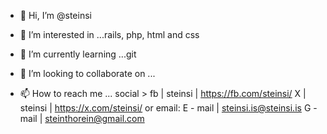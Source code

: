- 👋 Hi, I’m @steinsi
- 👀 I’m interested in ...rails, php, html and css
- 🌱 I’m currently learning ...git
- 💞️ I’m looking to collaborate on ...

- 📫 How to reach me ... 
social >
fb | steinsi | https://fb.com/steinsi/
X | steinsi | https://x.com/steinsi/
or email:
E - mail | steinsi.is@steinsi.is
G - mail | steinthorein@gmail.com 


<!---------------------------------------------
steinsi/steinsi is a ✨ special ✨ repository because its `README.md` (this file) appears on your GitHub profile.
You can click the Preview link to take a look at your changes.
--------------------------------------------->
